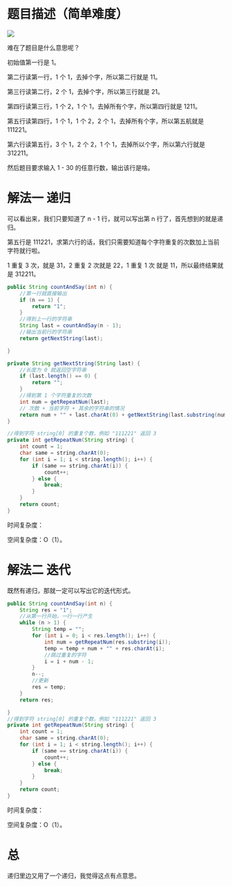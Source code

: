 # 题目描述（简单难度）

![](https://windliang.oss-cn-beijing.aliyuncs.com/38.jpg)

难在了题目是什么意思呢？

初始值第一行是 1。

第二行读第一行，1 个 1，去掉个字，所以第二行就是 11。

第三行读第二行，2 个 1，去掉个字，所以第三行就是 21。

第四行读第三行，1 个 2，1 个 1，去掉所有个字，所以第四行就是 1211。

第五行读第四行，1 个 1，1 个 2，2 个 1，去掉所有个字，所以第五航就是 111221。

第六行读第五行，3 个 1，2 个 2，1 个 1，去掉所以个字，所以第六行就是 312211。

然后题目要求输入 1 - 30 的任意行数，输出该行是啥。

# 解法一 递归

可以看出来，我们只要知道了 n - 1 行，就可以写出第 n 行了，首先想到的就是递归。

第五行是 111221，求第六行的话，我们只需要知道每个字符重复的次数加上当前字符就行啦。	

1 重复 3 次，就是 31，2 重复 2 次就是 22，1 重复 1 次 就是 11，所以最终结果就是 312211。

```java
public String countAndSay(int n) {
    //第一行就直接输出
    if (n == 1) {
        return "1";
    }
    //得到上一行的字符串
    String last = countAndSay(n - 1);
    //输出当前行的字符串
    return getNextString(last);

}

private String getNextString(String last) {
    //长度为 0 就返回空字符串
    if (last.length() == 0) {
        return "";
    }
    //得到第 1 个字符重复的次数
    int num = getRepeatNum(last);
    // 次数 + 当前字符 + 其余的字符串的情况
    return num + "" + last.charAt(0) + getNextString(last.substring(num));
}

//得到字符 string[0] 的重复个数，例如 "111221" 返回 3
private int getRepeatNum(String string) {
    int count = 1;
    char same = string.charAt(0);
    for (int i = 1; i < string.length(); i++) {
        if (same == string.charAt(i)) {
            count++;
        } else {
            break;
        }
    }
    return count;
}
```

时间复杂度：

空间复杂度：O（1）。

# 解法二 迭代

既然有递归，那就一定可以写出它的迭代形式。

```java
public String countAndSay(int n) {
    String res = "1";
    //从第一行开始，一行一行产生
    while (n > 1) {
        String temp = "";
        for (int i = 0; i < res.length(); i++) {
            int num = getRepeatNum(res.substring(i));
            temp = temp + num + "" + res.charAt(i);
            //跳过重复的字符
            i = i + num - 1;
        }
        n--;
        //更新
        res = temp;
    }
    return res;

}
//得到字符 string[0] 的重复个数，例如 "111221" 返回 3
private int getRepeatNum(String string) {
    int count = 1;
    char same = string.charAt(0);
    for (int i = 1; i < string.length(); i++) {
        if (same == string.charAt(i)) {
            count++;
        } else {
            break;
        }
    }
    return count;
}
```

时间复杂度：

空间复杂度：O（1）。

# 总

递归里边又用了一个递归，我觉得这点有点意思。